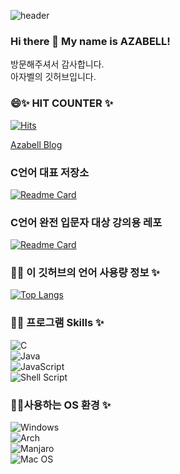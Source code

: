 ![header](https://capsule-render.vercel.app/api?text=Azabell%Github&fontSize=50)  
### Hi there 👋 My name is AZABELL! 
방문해주셔서 감사합니다.  
아자벨의 깃허브입니다.  

<!--
- 🌱 I’m currently learning ...
- 👯 I’m looking to collaborate on ...
- 🤔 I’m looking for help with ...
- 💬 Ask me about ...
- 📫 How to reach me: ...
- 😄 Pronouns: ...
- ⚡ Fun fact: ...
-->

### 😄✨ HIT COUNTER ✨  
[![Hits](https://hits.seeyoufarm.com/api/count/incr/badge.svg?url=https://github.com/Azabell1993/hit-counter)](https://hits.seeyoufarm.com)  

[Azabell Blog](https://blog.naver.com/moreirly)  

### C언어 대표 저장소  
[![Readme Card](https://github-readme-stats.vercel.app/api/pin/?username=Azabell1993&repo=ClangStructPointerExample)](https://github.com/Azabell1993/ClangStructPointerExample.git)  

### C언어 완전 입문자 대상 강의용 레포  
[![Readme Card](https://github-readme-stats.vercel.app/api/pin/?username=Azabell1993&repo=Clang_lecture)](https://github.com/Azabell1993/Clang_lecture.git)  

### 💬✨ 이 깃허브의 언어 사용량 정보 ✨                            
[![Top Langs](https://github-readme-stats.vercel.app/api/top-langs/?username=Azabell1993)](https://github.com/Azabell1993)  

### 🔭✨ 프로그램 Skills ✨  
![C](https://img.shields.io/badge/c-%2300599C.svg?style=for-the-badge&logo=c&logoColor=white)  
![Java](https://img.shields.io/badge/java-%23ED8B00.svg?style=for-the-badge&logo=java&logoColor=white)  
![JavaScript](https://img.shields.io/badge/javascript-%23323330.svg?style=for-the-badge&logo=javascript&logoColor=%23F7DF1E)  
![Shell Script](https://img.shields.io/badge/shell_script-%23121011.svg?style=for-the-badge&logo=gnu-bash&logoColor=white)  

### 🤔✨사용하는 OS 환경 ✨  
![Windows](https://img.shields.io/badge/Windows-0078D6?style=for-the-badge&logo=windows&logoColor=white)  
![Arch](https://img.shields.io/badge/Arch%20Linux-1793D1?logo=arch-linux&logoColor=fff&style=for-the-badge)  
![Manjaro](https://img.shields.io/badge/Manjaro-35BF5C?style=for-the-badge&logo=Manjaro&logoColor=white)  
![Mac OS](https://img.shields.io/badge/mac%20os-000000?style=for-the-badge&logo=macos&logoColor=F0F0F0)  



